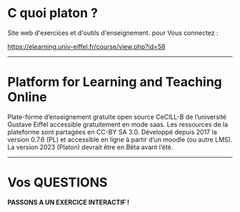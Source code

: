 



# C quoi platon ?


Site web d'exercices et d'outils d'enseignement. 
pour Vous connectez : 

https://elearning.univ-eiffel.fr/course/view.php?id=58 

***

# Platform for Learning and Teaching Online

Plate-forme d’enseignement gratuite open source CeCILL-B  de l’université Gustave Eiffel accessible gratuitement en mode saas.
Les ressources de la plateforme sont partagées en CC-BY SA 3.0. 
Développé depuis 2017 la version 0.7.6 (PL) et accessible en ligne à partir d’un moodle (ou autre LMS).
La version 2023 (Platon) devrait être en Béta avant l’été.


***

# Vos QUESTIONS 


**PASSONS A UN EXERCICE INTERACTIF !**
